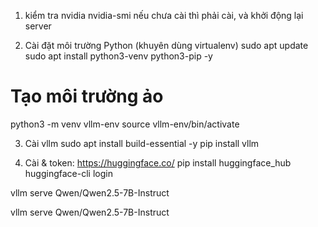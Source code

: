 1. kiểm tra nvidia
nvidia-smi
nếu chưa cài thì phải cài, và khởi động lại server

2. Cài đặt môi trường Python (khuyên dùng virtualenv)
sudo apt update
sudo apt install python3-venv python3-pip -y

# Tạo môi trường ảo
python3 -m venv vllm-env
source vllm-env/bin/activate

3. Cài vllm
sudo apt install build-essential -y
pip install vllm


4. Cài & token: https://huggingface.co/
pip install huggingface_hub
huggingface-cli login

vllm serve Qwen/Qwen2.5-7B-Instruct

vllm serve Qwen/Qwen2.5-7B-Instruct
